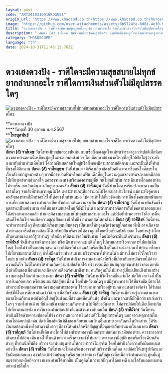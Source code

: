 ```yaml
---
layout: post
code: "ART2410310916KQGG51"
origin_url: "https://www.khaosod.co.th/https://www.khaosod.co.th/horoscope/news_9479007"
image: "https://github.com/user-attachments/assets/6b5724fa-8d8e-4e30-9bae-4fa458b7ec30"
title: "ดวงเฮงดวงปัง - ราศีใดจะมีความสุขสบายไม่ทุกข์ยากลำบากอะไร ราศีใดการเงินส่วนตัวไม่มีอุปสรรคใดๆ"
description: " ลัคนา (ลั) ราศีเมษ วันนี้ท่านมีทุกข์และสุขปนกัน แบบซื้อสิ่งของถูกใจแต่พบว่าราคาสูงกว่าปกติเล็กน้อย ดวงของท่านตอนนี้เหมือนผู้อยู่ในกระท่อมหลังน้อย โดยมี"
category: "HOROSCOPE"
language: "th"
date: 2024-10-31T11:46:13.763Z
---
```


# ดวงเฮงดวงปัง - ราศีใดจะมีความสุขสบายไม่ทุกข์ยากลำบากอะไร ราศีใดการเงินส่วนตัวไม่มีอุปสรรคใดๆ

[![ดวงเฮงดวงปัง - ราศีใดจะมีความสุขสบายไม่ทุกข์ยากลำบากอะไร ราศีใดการเงินส่วนตัวไม่มีอุปสรรคใดๆ](https://www.khaosod.co.th/wpapp/uploads/2024/10/04-วันพุธ.jpg "ดวงเฮงดวงปัง - ราศีใดจะมีความสุขสบายไม่ทุกข์ยากลำบากอะไร ราศีใดการเงินส่วนตัวไม่มีอุปสรรคใดๆ")](https://www.khaosod.co.th/wpapp/uploads/2024/10/04-วันพุธ.jpg)

**ดวงเฮงดวงปัง  
****วันพุธที่ 30 ตุลาคม พ.ศ.2567  
****โหรบุศพันธ์**
![ดวงเฮงดวงปัง - ราศีใดจะมีความสุขสบายไม่ทุกข์ยากลำบากอะไร ราศีใดการเงินส่วนตัวไม่มีอุปสรรคใดๆ](https://www.khaosod.co.th/wpapp/uploads/2024/10/044-วันพุธ.jpg)
**ลัคนา (ลั) ราศีเมษ**
วันนี้ท่านมีทุกข์และสุขปนกัน แบบซื้อสิ่งของถูกใจแต่พบว่าราคาสูงกว่าปกติเล็กน้อย ดวงของท่านตอนนี้เหมือนผู้อยู่ในกระท่อมหลังน้อย โดยมีคฤหาสน์ขนาดใหญ่ที่อยู่ใกล้ชิดไม่รู้ว่าจะพังลงมาทับบ้านท่านเมื่อไหร่ ได้ลาภเงินสดก้อนใหญ่หรือสิ่งของมีค่ามากตามอัตภาพ และจะเป็นสิ่งที่ท่านชื่นชมได้อีกนาน
**ลัคนา (ลั) ราศีพฤษภ**
วันนี้ท่านอาจมีเรื่องเกี่ยวข้องกับคดีความ หรือสนใจศึกษาในเรื่องตัวบทกฎหมายต่างๆ อาจมีการปวดฟันหรือถอนฟัน เด็กที่อยู่ในความดูแลของท่านจะหลบหนีออกไปเที่ยวเตร่ตามอำเภอใจ และอาจหลงทางหรือหลงคารมผู้อื่น จนไม่กลับบ้าน การเดินทางไกลของท่านไม่ราบรื่น ยกเว้นเดินทางกับคู่ครองคนรัก
**ลัคนา (ลั) ราศีเมถุน**
วันนี้ท่านไม่ควรเรียกร้องหาความเป็นธรรมใดๆ จากสิ่งที่ท่านควบคุมไม่ได้ เพราะท่านจะเสียอารมณ์ไปโดยเปล่าประโยชน์ แม้กระทั่งคู่ครองคนรักของท่านก็มักทำอะไรไม่ได้อย่างใจท่านเสมอ ไม่ควรเข้าไปเกี่ยวข้องกับการเสี่ยงโชคแบบพนันและการเที่ยวเสเพล เพราะท่านจะเสียทรัพย์มากเกินความจำเป็น
**ลัคนา (ลั) ราศีกรกฎ**
วันนี้ท่านขยันขันแข็งอุตสาหะเป็นอย่างมาก ต่อให้ยากจนขนาดไหนก็มั่งมีขึ้นได้ และถ้าสามารถจัดการกับโชคลาภของตนเองได้อย่างเหมาะสมแล้ว ท่านจะมีความสุขสบายไม่ทุกข์ยากลำบากอะไร แต่มีข้อที่ท่านควรระวังคือ จะตื่นเต้นดีใจเกินไป จนเกิดความสูญเสียอย่างนึกไม่ถึง อนาคตสดใสกำลังมา
**ลัคนา (ลั) ราศีสิงห์**
วันนี้ท่านจะทำการงานใดๆ ก็ตามมักมีเรื่องหยุมหยิมต่างๆ เป็นเหตุให้หงุดหงิดรำคาญใจเสมอ ทั้งนี้ อาจเกิดจากตัวท่านเองหรือสิ่งแวดล้อมก็ได้ ทรัพย์สินหรือรายได้อาจถูกขโมยหรือเบียดบังยักยอก โดยท่านรู้ว่าใครเป็นคนทำและเขาก็รู้ว่าท่านรู้ หรือมีญาติมิตรมาขอยืมเงินท่าน โดยไม่คิดจะคืนเต็มจำนวน
**ลัคนา (ลั) ราศีกันย์**
วันนี้ท่านจะเดินทางไกล หรือเดินทางจากแผ่นดินใหญ่ไปตามเกาะหรือจากเกาะไปแผ่นดินใหญ่ โดยไม่จำเป็นแต่สนุกสนาน ญาติมิตรที่ทำงานแล้วหรือเป็นฝั่งเป็นฝาจะนำลาภมาให้ท่าน หรือพาไปเที่ยวชมสถานที่ต่างๆ ถ้าไม่มีคนช่วยทำงานบ้าน บริวารจะหาให้ท่านได้ แต่ท่านไม่ควรไว้ใจบริวารใหม่ๆ มากนัก
**ลัคนา (ลั) ราศีตุล**
วันนี้ท่านทำกิจการงานตามหน้าที่หรือที่เกี่ยวกับการเงินรายได้ด้วยความมั่นใจ ไม่มีใครทำให้ท่านเกิดความสงสัยลังเลได้ บริวารรุ่นเด็กเล่นสนุกซุกซนทำข้าวของแตกหัก ซึ่งถ้าเป็นของเพื่อนบ้านจะเกิดความเดือดร้อนมาถึงท่าน คนรักคู่หมั้นไปมาหาสู่เยี่ยมเยียนถึงบ้านสร้างความอบอุ่นให้แก่ท่านอย่างมาก
**ลัคนา (ลั) ราศีพิจิก**
วันนี้ท่านมีจิตใจสดชื่นแจ่มใส มักใช้เวลาว่างไปในการยิงนกตกปลา หรือเล่นเกมส์ต่อสู้กับเพื่อน โดยไม่หวังผลใดๆ แต่มีลู่ทางหารายได้ที่แจ่มชัด มีรายได้เข้ากระเป๋าพอมสมควรแก่ความอุตสาหะของตน ใช้สายตามากหรืออยู่ท่ามกลางแสงสว่างจัดจ้า ได้รับผลลัพธ์์ที่ดีในการศึกษาค้นคว้าวิชาการที่สลับซับซ้อน
**ลัคนา (ลั) ราศีธนู**
วันนี้ท่านมีความรู้ความสามารถขนาดไหนก็ตาม แต่บังเอิญไปอยู่ในสังคมที่ล้วนแต่มีคนที่แน่ๆ ทั้งนั้น และพวกเขาก็มักนึกว่าเขาเก่งกว่าใครๆ รวมทั้งท่านด้วย พี่น้องสนิทจะชักชวนกันพาท่านไปที่เสี่ยงอันตราย ไม่ควรปล่อยให้เด็กเล็กพากันไปเที่ยวตามลำพัง การเงินของท่านค่อนข้างดีและสวนทางกับคนอื่น
**ลัคนา (ลั) ราศีมังกร**
วันนี้ท่านดำเนินชีวิตด้วยความปลอดโปร่ง การงานและการเงินส่วนตัวไม่มีอุปสรรคใดๆ นอกจากเหตุการณ์ในบ้านไม่ค่อยปกติ เช่น สัตว์เลี้ยงกัดกันมีสิ่งของเสียหาย คนบ้านอื่นมาทะเลาะกับคนในบ้านท่าน ได้รับเงินสดก้อนหนึ่งหรือถ้าดวงดีมากๆ ก็อาจได้หนังสือหรือสัญญาที่มีคุณค่ากับท่านมากในอนาคต
**ลัคนา (ลั) ราศีกุมภ์**
วันนี้ท่านที่เดินทางไกลไปต่างประเทศอาจมีผลกระทบแก่พลานามัยของท่าน ควรชะลอการเดินทางไปก่อน เดินทางไปไหนด้วยความเร็วควรระวังให้มากๆ เพราะอาจมีอุบัติเหตุหรือเรื่องฉับพลันต่างๆ ที่ท่านนึกไม่ถึง บริวารจะสนับสนุนท่านให้กระทำการไม่สุจริต โดยไม่คำนึงถึงความรับผิดชอบแต่อย่างใด
**ลัคนา (ลั) ราศีมีน**
วันนี้ท่านจะไม่เอาเรื่องเอาราวกับบริวารที่เถลไถล จะปล่อยให้เขารู้สำนึกและรับผิดชอบตนเอง อาจต้องเข้าร่วมประมูลหรือเสนอราคาแข่งขันกับคู่แข่งที่เหนือกว่าท่านมากๆ คู่หมั้นคู่สมรสช่วยเหลือกิจการงานของท่านได้มากขึ้น เป็นคู่คิดในการแก้ปัญหาได้อย่างดี และได้รับผลตอบแทนอย่างน่าปลื้มใจ